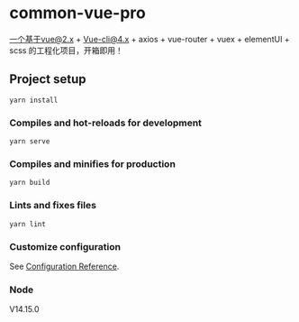 # common-vue-pro
一个基于vue@2.x + Vue-cli@4.x + axios + vue-router + vuex + elementUI + scss 的工程化项目，开箱即用！

## Project setup
```
yarn install
```

### Compiles and hot-reloads for development
```
yarn serve
```

### Compiles and minifies for production
```
yarn build
```

### Lints and fixes files
```
yarn lint
```

### Customize configuration
See [Configuration Reference](https://cli.vuejs.org/config/).

### Node
V14.15.0
